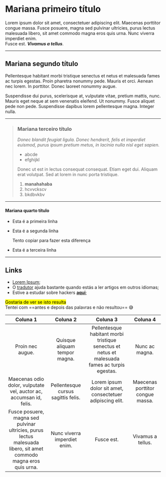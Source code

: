 
# Mariana primeiro título

Lorem ipsum dolor sit amet, consectetuer adipiscing elit. Maecenas porttitor congue massa. Fusce posuere, magna sed pulvinar ultricies, purus lectus malesuada libero, sit amet commodo magna eros quis urna.  Nunc viverra imperdiet enim.  
Fusce est. ***Vivamus a tellus***.

_________________

## Mariana segundo título

Pellentesque habitant morbi tristique senectus et netus et malesuada fames ac turpis egestas. Proin pharetra nonummy pede. Mauris et orci. Aenean nec lorem. In porttitor. Donec laoreet nonummy augue.  

Suspendisse dui purus, scelerisque at, vulputate vitae, pretium mattis, nunc. Mauris eget neque at sem venenatis eleifend. Ut nonummy. Fusce aliquet pede non pede. Suspendisse dapibus lorem pellentesque magna. Integer nulla.

-------------------

>### Mariana terceiro título
>
>*Donec blandit feugiat ligula. Donec hendrerit, felis et imperdiet euismod, purus ipsum pretium metus, in lacinia nulla nisl eget sapien.*
> - abcde
> - efghijkl
>
>Donec ut est in lectus consequat consequat. Etiam eget dui. Aliquam erat volutpat. Sed at lorem in nunc porta tristique.
> 1. **manahahaba**
> 2. hcvvckscv
> 4. bkdbvkbv

_____________

#### Mariana quarto título
* Esta é a primeira linha
* Esta é a segunda linha

    Tento copiar para fazer esta diferença

* Esta é a terceira linha

-------------

## Links

* [Lorem Ipsum](https://pt.wikipedia.org/wiki/Lorem_ipsum);
* O [tradutor](https://www.google.com/search?q=tradutor&rlz=1C1GCEA_enPT879PT879&oq=tradutor&aqs=chrome..69i57j35i39j0i131i433i512l7j0i512.1551j0j7&sourceid=chrome&ie=UTF-8) ajuda bastante quando estás a ler artigos em outros idiomas;
* Estive a estudar sobre hackers [**aqui**](https://pt.malwarebytes.com/hacker/);

<mark>Gostaria de ver se isto resulta</mark>  
Tentei com ==antes e depois das palavras e não resultou== 😅

|  Coluna 1	|  Coluna 2	| Coluna 3 	|  Coluna 4	|
|:---:	|:---:	|:---:	|:---:	|
| Proin nec augue.  	|  Quisque aliquam tempor magna. 	|Pellentesque habitant morbi tristique senectus et netus et malesuada fames ac turpis egestas.  	| Nunc ac magna.  	|
|  Maecenas odio dolor, vulputate vel, auctor ac, accumsan id, felis. 	| Pellentesque cursus sagittis felis. 	|  Lorem ipsum dolor sit amet, consectetuer adipiscing elit. 	| Maecenas porttitor congue massa.  	|
| Fusce posuere, magna sed pulvinar ultricies, purus lectus malesuada libero, sit amet commodo magna eros quis urna. 	|  Nunc viverra imperdiet enim. 	|Fusce est.   	| Vivamus a tellus.  	|